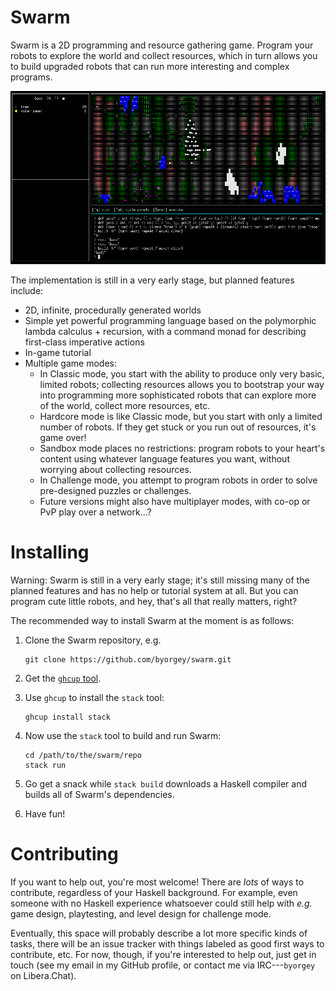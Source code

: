 Swarm
=====

Swarm is a 2D programming and resource gathering game. Program your
robots to explore the world and collect resources, which in turn
allows you to build upgraded robots that can run more interesting and
complex programs.

![](images/BFS-clearcut.png)

The implementation is still in a very early stage, but planned
features include:

* 2D, infinite, procedurally generated worlds
* Simple yet powerful programming language based on the polymorphic
  lambda calculus + recursion, with a command monad for describing
  first-class imperative actions
* In-game tutorial
* Multiple game modes:
    - In Classic mode, you start with the ability to produce only very
      basic, limited robots; collecting resources allows you to
      bootstrap your way into programming more sophisticated robots
      that can explore more of the world, collect more resources, etc.
    - Hardcore mode is like Classic mode, but you start with only a
      limited number of robots.  If they get stuck or you run out of
      resources, it's game over!
    - Sandbox mode places no restrictions: program robots to your
      heart's content using whatever language features you want,
      without worrying about collecting resources.
    - In Challenge mode, you attempt to program robots in order to
      solve pre-designed puzzles or challenges.
    - Future versions might also have multiplayer modes, with co-op or
      PvP play over a network...?

Installing
==========

Warning: Swarm is still in a very early stage; it's still missing many
of the planned features and has no help or tutorial system at all.
But you can program cute little robots, and hey, that's all that
really matters, right?

The recommended way to install Swarm at the moment is as follows:

1. Clone the Swarm repository, e.g.

       git clone https://github.com/byorgey/swarm.git

1. Get the [`ghcup` tool](https://www.haskell.org/ghcup/).
1. Use `ghcup` to install the `stack` tool:

       ghcup install stack

1. Now use the `stack` tool to build and run Swarm:

       cd /path/to/the/swarm/repo
       stack run

1. Go get a snack while `stack build` downloads a Haskell compiler and
   builds all of Swarm's dependencies.
1. Have fun!

Contributing
============

If you want to help out, you're most welcome!  There are *lots* of
ways to contribute, regardless of your Haskell background.  For
example, even someone with no Haskell experience whatsoever could
still help with *e.g.* game design, playtesting, and level design for
challenge mode.

Eventually, this space will probably describe a lot more specific
kinds of tasks, there will be an issue tracker with things labeled as
good first ways to contribute, etc.  For now, though, if you're
interested to help out, just get in touch (see my email in my GitHub
profile, or contact me via IRC---`byorgey` on Libera.Chat).

